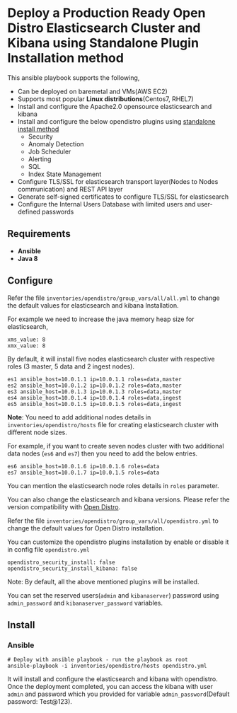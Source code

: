 Deploy a Production Ready Open Distro Elasticsearch Cluster and Kibana using Standalone Plugin Installation method
===================================================================================================================

This ansible playbook supports the following,

- Can be deployed on baremetal and VMs(AWS EC2)
- Supports most popular **Linux distributions**(Centos7, RHEL7)
- Install and configure the Apache2.0 opensource elasticsearch and kibana
- Install and configure the below opendistro plugins using [standalone install method](https://opendistro.github.io/for-elasticsearch-docs/docs/install/plugins/)
    - Security
    - Anomaly Detection
    - Job Scheduler
    - Alerting
    - SQL
    - Index State Management
- Configure TLS/SSL for elasticsearch transport layer(Nodes to Nodes communication) and REST API layer
- Generate self-signed certificates to configure TLS/SSL for elasticsearch
- Configure the Internal Users Database with limited users and user-defined passwords

Requirements
------------
- **Ansible**
- **Java 8**

Configure
---------

Refer the file `inventories/opendistro/group_vars/all/all.yml` to change the default values for elasticsearch and kibana Installation.

For example we need to increase the java memory heap size for elasticsearch,

    xms_value: 8
    xmx_value: 8

By default, it will install five nodes elasticsearch cluster with respective roles (3 master, 5 data and 2 ingest nodes).

```
es1 ansible_host=10.0.1.1 ip=10.0.1.1 roles=data,master
es2 ansible_host=10.0.1.2 ip=10.0.1.2 roles=data,master
es3 ansible_host=10.0.1.3 ip=10.0.1.3 roles=data,master
es4 ansible_host=10.0.1.4 ip=10.0.1.4 roles=data,ingest
es5 ansible_host=10.0.1.5 ip=10.0.1.5 roles=data,ingest
```

**Note**: You need to add additional nodes details in `inventories/opendistro/hosts` file for creating elasticsearch cluster with different node sizes.

For example, if you want to create seven nodes cluster with two additional data nodes (`es6` and `es7`) then you need to add the below entries.

```
es6 ansible_host=10.0.1.6 ip=10.0.1.6 roles=data
es7 ansible_host=10.0.1.7 ip=10.0.1.5 roles=data
```

You can mention the elasticsearch node roles details in `roles` parameter.

You can also change the elasticsearch and kibana versions. Please refer the version compatibility with [Open Distro](https://opendistro.github.io/for-elasticsearch-docs/version-history/).

Refer the file `inventories/opendistro/group_vars/all/opendistro.yml` to change the default values for Open Distro installation.

You can customize the opendistro plugins installation by enable or disable it in config file `opendistro.yml`

    opendistro_security_install: false
    opendistro_security_install_kibana: false

Note: By default, all the above mentioned plugins will be installed.

You can set the reserved users(`admin` and `kibanaserver`) password using `admin_password` and `kibanaserver_password` variables.

Install
-------

### Ansible

    # Deploy with ansible playbook - run the playbook as root
    ansible-playbook -i inventories/opendistro/hosts opendistro.yml

It will install and configure the elasticsearch and kibana with opendistro.
Once the deployment completed, you can access the kibana with user `admin` and password which you provided for variable `admin_password`(Default password: Test@123).
